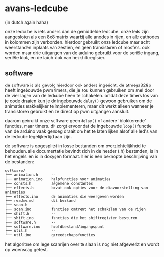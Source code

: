 # avans-ledcube

(in dutch again haha)

onze ledcube is iets anders dan de gemiddelde ledcube. onze leds zijn
aangesloten als een 8x8 matrix waarbij alle anodes in rijen, en alle cathodes
in kolommen zijn verbonden. hierdoor gebruikt onze ledcube maar acht
weerstanden inplaats van zestien, en geen transistoren of mosfets. ook worden
maar drie uitgangen van de arduino gebruikt voor de seriële ingang, seriële
klok, en de latch klok van het shiftregister.

## software

de software is als gevolg hierdoor ook anders ingericht. de atmega328p heeft
ingebouwde pwm timers, die je zou kunnen gebruiken om snel door de vier lagen
van de ledcube heen te schakelen. omdat deze timers los van je code draaien kun
je de ingebouwde `delay()` gewoon gebruiken om de animaties makkelijker te
implementeren, maar dit werkt alleen wanneer je transistoren gebruikt en ze
direct op pwm uitgangen aansluit.

daarom gebruikt onze software geen `delay()` of andere 'blokkerende' functies,
maar timers. dit zorgt ervoor dat de ingebouwde `loop()` functie van de arduino
vaak genoeg draait om het te laten lijken alsof alle led's van de ledcube
tegelijkertijd aan zijn.

de software is opgesplitst in losse bestanden om overzichtelijkheid te
behouden. alle documentatie bevindt zich in de header (.h) bestanden, is in het
engels, en is in doxygen formaat. hier is een beknopte beschrijving van de
bestanden:

```
software/
├── animation.h      --
├── animation.ino    helpfuncties voor animaties
├── consts.h         algemene constantes
├── effects.h        bevat ook opties voor de diavoorstelling van animaties
├── effects.ino      de animaties die weergeven worden
├── readme.md        dit bestand
├── scan.h           --
├── scan.ino         functies omtrent het schakelen van de rijen
├── shift.h          --
├── shift.ino        functies die het shiftregister besturen
├── software.h       --
├── software.ino     hoofdbestand/ingangspunt
├── util.h           --
└── util.ino         gereedschapsfuncties
```

het algoritme om lege scanrijen over te slaan is nog niet afgewerkt en wordt op
woensdag getest.
